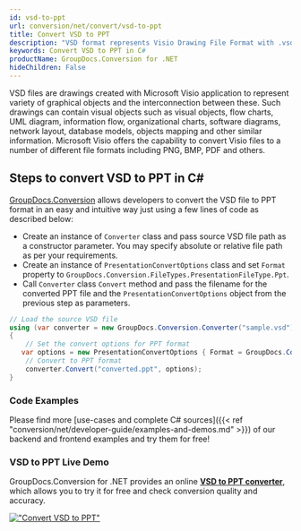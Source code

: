 ```yaml
---
id: vsd-to-ppt
url: conversion/net/convert/vsd-to-ppt
title: Convert VSD to PPT
description: "VSD format represents Visio Drawing File Format with .vsd extension. Learn how to convert VSD to PPT file programmatically in C# language using GroupDocs.Conversion for .NET library."
keywords: Convert VSD to PPT in C#
productName: GroupDocs.Conversion for .NET
hideChildren: False
---
```


VSD files are drawings created with Microsoft Visio application to represent variety of graphical objects and the interconnection between these. Such drawings can contain visual objects such as visual objects, flow charts, UML diagram, information flow, organizational charts, software diagrams, network layout, database models, objects mapping and other similar information. Microsoft Visio offers the capability to convert Visio files to a number of different file formats including PNG, BMP, PDF and others.

## Steps to convert VSD to PPT in C#

[GroupDocs.Conversion](https://products.groupdocs.com/conversion/net) allows developers to convert the VSD file to PPT format in an easy and intuitive way just using a few lines of code as described below:

* Create an instance of `Converter` class and pass source VSD file path as a constructor parameter. You may specify absolute or relative file path as per your requirements. 
* Create an instance of `PresentationConvertOptions` class and set `Format` property to `GroupDocs.Conversion.FileTypes.PresentationFileType.Ppt`.
* Call `Converter` class `Convert` method and pass the filename for the converted PPT file and the `PresentationConvertOptions` object from the previous step as parameters.

```csharp
// Load the source VSD file
using (var converter = new GroupDocs.Conversion.Converter("sample.vsd"))
{
    // Set the convert options for PPT format
   var options = new PresentationConvertOptions { Format = GroupDocs.Conversion.FileTypes.PresentationFileType.Ppt };
    // Convert to PPT format
    converter.Convert("converted.ppt", options);
}
```

### Code Examples

Please find more [use-cases and complete C# sources]({{< ref "conversion/net/developer-guide/examples-and-demos.md" >}}) of our backend and frontend examples and try them for free!

### VSD to PPT Live Demo

GroupDocs.Conversion for .NET provides an online [**VSD to PPT converter**](https://products.groupdocs.app/conversion/vsd-to-ppt), which allows you to try it for free and check conversion quality and accuracy.

[!["Convert VSD to PPT"](conversion/net/images/convert-to-ppt/convert-vsd-to-ppt.png)](https://products.groupdocs.app/conversion/vsd-to-ppt)